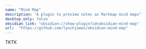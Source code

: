 ```yaml
---
name: "Mind Map"
description: "A plugin to preview notes as Markmap mind maps"
desktop_only: false
obsidian_link: "obsidian://show-plugin?id=obsidian-mind-map"
url:  "https://github.com/lynchjames/obsidian-mind-map"
---
```

TKTK
